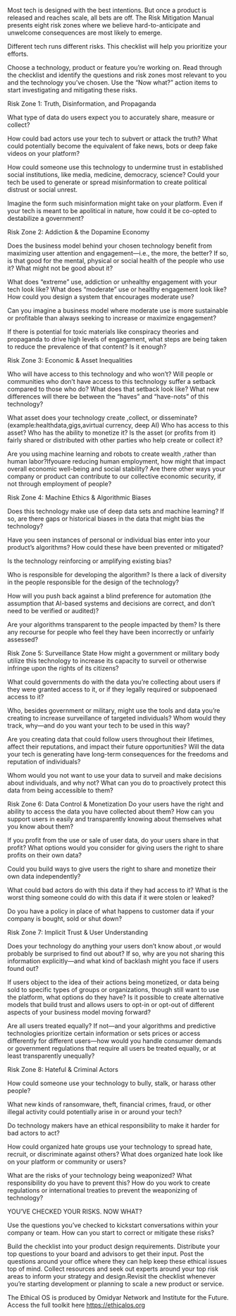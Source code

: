 Most tech is designed with the best intentions. But once a product is released and reaches scale, all bets are off. The Risk Mitigation Manual presents eight risk zones where we believe hard-to-anticipate and unwelcome consequences are most likely to emerge.

Different tech runs different risks.
This checklist will help you prioritize your efforts.

Choose a technology, product or feature you’re working on. Read through the checklist and identify the questions and risk zones most relevant to you and the technology you’ve chosen. Use the “Now what?” action items to start investigating and mitigating these risks.

Risk Zone 1: Truth, Disinformation, and Propaganda

What type of data do users expect you to accurately share, measure or collect?

How could bad actors use your tech to subvert or attack the truth? What could potentially become the equivalent of fake news, bots or deep fake videos on your platform?

How could someone use this technology to undermine trust in established social institutions, like media, medicine, democracy, science? Could your tech be used to generate or spread misinformation to create political distrust or social unrest.

Imagine the form such misinformation might take on your platform. Even if your tech is meant to be apolitical in nature, how could it be co-opted to destabilize a government?

Risk Zone 2: Addiction & the Dopamine Economy

Does the business model behind your chosen technology benefit from maximizing user attention and engagement—i.e., the more, the better? If so, is that good for the mental, physical or social health of the people who use it? What might not be good about it?

What does “extreme” use, addiction or unhealthy engagement with your tech look like? What does “moderate” use or healthy engagement look like? How could you design a system that encourages moderate use?

Can you imagine a business model where moderate use is more sustainable or profitable than always seeking to increase or maximize engagement?

If there is potential for toxic materials like conspiracy theories and propaganda to drive high levels of engagement, what steps are being taken to reduce the prevalence of that content? Is it enough?

Risk Zone 3: Economic & Asset Inequalities

Who will have access to this technology and who won’t? Will people or communities who don’t have access to this technology suffer a setback compared to those who do? What does that setback look like? What new differences will there be between the “haves” and “have-nots” of this technology?

What asset does your technology create ,collect, or disseminate?(example:healthdata,gigs,avirtual currency, deep AI) Who has access to this asset? Who has the ability to monetize it? Is the asset (or profits from it) fairly shared or distributed with other parties who help create or collect it?

Are you using machine learning and robots to create wealth ,rather than human labor?Ifyouare reducing human employment, how might that impact overall economic well-being and social stability? Are there other ways your company or product can contribute to our collective economic security,
if not through employment of people?

Risk Zone 4: Machine Ethics & Algorithmic Biases


Does this technology make use of deep data sets and machine learning? If so, are there gaps or historical biases in the data that might bias the technology?

Have you seen instances of personal or individual bias enter into your product’s algorithms? How could these have been prevented or mitigated?

Is the technology reinforcing or amplifying existing bias?

Who is responsible for developing the algorithm? Is there a lack of diversity in the people responsible for the design of the technology?

How will you push back against a blind preference for automation (the assumption that AI-based systems and decisions are correct, and don’t need to be verified or audited)?

Are your algorithms transparent to the people impacted by them?
Is there any recourse for people who feel they have been incorrectly or unfairly assessed?

Risk Zone 5: Surveillance State
How might a government or military body utilize this technology to increase its capacity to surveil or otherwise infringe upon the rights of its citizens?

What could governments do with the data you’re collecting about users if they were granted access to it, or if they legally required or subpoenaed access to it?

Who, besides government or military, might use the tools and data you’re creating to increase surveillance of targeted individuals? Whom would they track, why—and do you want your tech to be used in this way?

Are you creating data that could follow users throughout their lifetimes, affect their reputations, and impact their future opportunities? Will the data your tech is generating have long-term consequences for the freedoms and reputation of individuals?

Whom would you not want to use your data to surveil and make decisions about individuals, and why not? What can you do to proactively protect this data from being accessible to them?

Risk Zone 6: Data Control & Monetization
Do your users have the right and ability to access the data you have collected about them? How can you support users in easily and transparently knowing about themselves what you know about them?

If you profit from the use or sale of user data, do your users share in that profit?
What options would you consider for giving users the right to share profits on their own data?

Could you build ways to give users the right to share and monetize their own data independently?

What could bad actors do with this data if they had access to it? What is the worst thing someone could do with this data if it were stolen or leaked?

Do you have a policy in place of what happens to customer data if your company is bought, sold or shut down?

Risk Zone 7: Implicit Trust & User Understanding

Does your technology do anything your users don’t know about ,or would probably be surprised to find out about? If so, why are you not sharing this information explicitly—and what kind of backlash might you face if users found out?

If users object to the idea of their actions being monetized, or data being sold to specific types of groups or organizations, though still want to use the platform, what options do they have? Is it possible to create alternative models that build trust and allows users to opt-in or opt-out
of different aspects of your business model moving forward?

Are all users treated equally? If not—and your algorithms and predictive technologies prioritize certain information or sets prices or access differently for different users—how would you handle consumer demands or government regulations that require all users be treated equally, or at least
transparently unequally?

Risk Zone 8: Hateful & Criminal Actors

How could someone use your technology to bully, stalk, or harass other people?

What new kinds of ransomware, theft, financial crimes, fraud, or other illegal activity could potentially arise in or around your tech?

Do technology makers have an ethical responsibility to make it harder for bad actors to act?

How could organized hate groups use your technology to spread hate, recruit, or discriminate against others? What does organized hate look like on your platform or community or users?

What are the risks of your technology being weaponized? What responsibility do you have to prevent this? How do you work to create regulations or international treaties to prevent the weaponizing of technology?

YOU’VE CHECKED YOUR RISKS. NOW WHAT?

Use the questions you’ve checked to kickstart conversations within your company or team. How can you start to correct or mitigate these risks?

Build the checklist into your product design requirements.
Distribute your top questions to your board and advisors to get their input.
Post the questions around your office where they can help keep these ethical issues top of mind.
Collect resources and seek out experts around your top risk areas to inform your strategy and design.Revisit the checklist whenever you’re starting development or planning to scale a new product or service.

The Ethical OS is produced by Omidyar Network and Institute for the Future. Access the full toolkit here https://ethicalos.org

